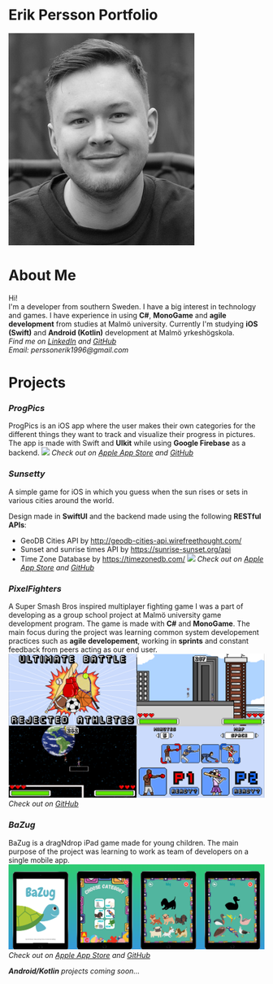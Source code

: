 # Erik Persson Portfolio

![face](/images/face.jpg)
# About Me
Hi!  
I'm a developer from southern Sweden. I have a big interest in technology and games. I have experience in using **C#**, **MonoGame** and **agile development** from studies at Malmö university. Currently I'm studying **iOS (Swift)** and **Android (Kotlin)** development at Malmö yrkeshögskola.  
_Find me on [LinkedIn](https://linkedin.com/in/erik-persson-537b45203) and [GitHub](https://github.com/Macrid)_  
_Email: perssonerik1996@gmail.com_
  
# Projects
  
  
### *ProgPics*
ProgPics is an iOS app where the user makes their own categories for the different things they want to track and visualize their progress in pictures. The app is made with Swift and **UIkit** while using **Google Firebase** as a backend.
![](/images/completeprog.png)
_Check out on [Apple App Store](https://apps.apple.com/us/app/progpics/id1539945683) and [GitHub](https://github.com/Macrid/ProgPics)_

### *Sunsetty*
A simple game for iOS in which you guess when the sun rises or sets in various cities around the world.

Design made in **SwiftUI** and the backend made using the following **RESTful APIs**:  
  - GeoDB Cities API by http://geodb-cities-api.wirefreethought.com/  
  - Sunset and sunrise times API by https://sunrise-sunset.org/api  
  - Time Zone Database by https://timezonedb.com/ 
![](/images/sunsettycomplete.png)
_Check out on [Apple App Store](https://apps.apple.com/us/app/sunsetty/id1547128188) and [GitHub](https://github.com/Macrid/sunsetter)_

### *PixelFighters*
A Super Smash Bros inspired multiplayer fighting game I was a part of developing as a group school project at Malmö university game development program. The game is made with **C#** and **MonoGame**. The main focus during the project was learning common system developement practices such as **agile developement**, working in **sprints** and constant feedback from peers acting as our end user.
![](/images/pixelfighterscomplete.png)
_Check out on [GitHub](https://github.com/ChaacNado/PixelFighters)_

### *BaZug*
BaZug is a dragNdrop iPad game made for young children. The main purpose of the project was learning to work as team of developers on a single mobile app.
![](/images/bazugcomplete.png)
_Check out on [Apple App Store](https://apps.apple.com/us/app/bazug/id1546709763) and [GitHub](https://github.com/pontuscroneld/GruppSpelet)_
  
  
  
_**Android/Kotlin** projects coming soon..._
